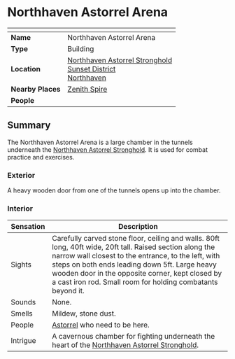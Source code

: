 # Northhaven Astorrel Arena

| []() | |
| --- | --- |
| **Name** | Northhaven Astorrel Arena |
| **Type** | Building |
| **Location** | [Northhaven Astorrel Stronghold](../strongholds/northhaven-astorrel-stronghold.md)<br />[Sunset District](../districts/sunset-district.md)<br />[Northhaven](../cities/northhaven.md) |
| **Nearby Places** | [Zenith Spire](zenith-spire.md) |
| **People** | |

## Summary

The Northhaven Astorrel Arena is a large chamber in the tunnels underneath the [Northhaven Astorrel Stronghold](../strongholds/northhaven-astorrel-stronghold.md). It is used for combat practice and exercises.

### Exterior

A heavy wooden door from one of the tunnels opens up into the chamber.

### Interior

| Sensation | Description |
| ---- | --- |
| Sights | Carefully carved stone floor, ceiling and walls. 80ft long, 40ft wide, 20ft tall. Raised section along the narrow wall closest to the entrance, to the left, with steps on both ends leading down 5ft. Large heavy wooden door in the opposite corner, kept closed by a cast iron rod. Small room for holding combatants beyond it. |
| Sounds | None. |
| Smells | Mildew, stone dust. |
| People | [Astorrel](../../organisations/astorrel/astorrel.md) who need to be here. |
| Intrigue | A cavernous chamber for fighting underneath the heart of the [Northhaven Astorrel Stronghold](../strongholds/northhaven-astorrel-stronghold.md). |
